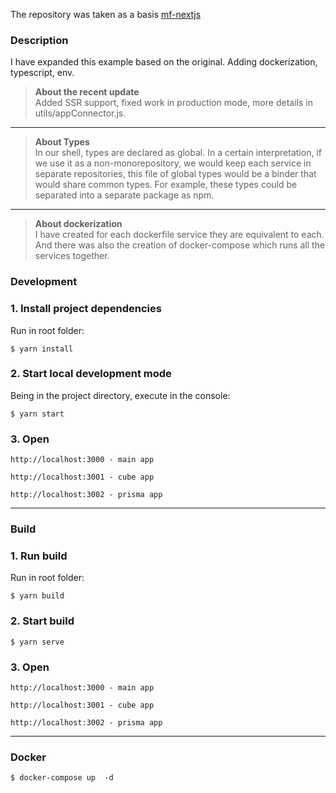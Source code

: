 
The repository was taken as a basis [mf-nextjs](https://github.com/schalela/mf-nextjs "mf-nextjs")


### Description 
I have expanded this example based on the original. 
Adding dockerization, typescript, env.

> **About the recent update**   
Added SSR support, fixed work in production mode, more details in utils/appConnector.js.

------------

> **About Types**   
In our shell, types are declared as global. In a certain interpretation, if we use it as a non-monorepository, we would keep each service in separate repositories, this file of global types would be a binder that would share common types. For example, these types could be separated into a separate package as npm.

------------


> **About dockerization**    
I have created for each dockerfile service they are equivalent to each. And there was also the creation of docker-compose which runs all the services together.

### Development
### 1. Install project dependencies

Run in root folder:

`$ yarn install `

### 2. Start local development mode

Being in the project directory, execute in the console:

`$ yarn start `

### 3.  Open
`http://localhost:3000 - main app`

`http://localhost:3001 - cube app`

`http://localhost:3002 - prisma app`


------------

### Build
### 1. Run build
Run in root folder:

`$ yarn build `

### 2. Start build

`$ yarn serve `

### 3.  Open
`http://localhost:3000 - main app`

`http://localhost:3001 - cube app`

`http://localhost:3002 - prisma app`

------------
### Docker
`$ docker-compose up  -d `

